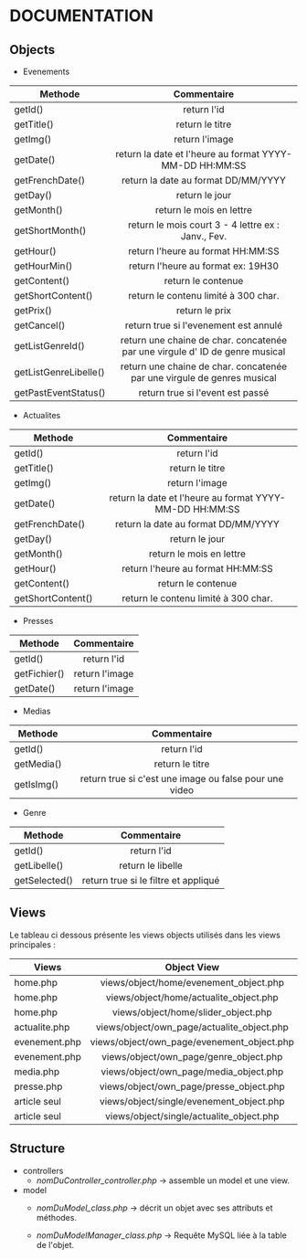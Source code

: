 DOCUMENTATION
================
Objects
---------
* Evenements

| Methode        | Commentaire | 
| ------------- |:-------------:| 
| getId()      | return l'id |
| getTitle()      | return le titre |
| getImg()    | return l'image      |
| getDate() | return la date et l'heure au format YYYY-MM-DD HH:MM:SS|
| getFrenchDate() | return la date au format  DD/MM/YYYY|     
| getDay() | return le jour |
| getMonth() | return le mois en lettre |
| getShortMonth() | return le mois court 3 - 4 lettre ex : Janv., Fev. |
| getHour() | return l'heure au format HH:MM:SS|
| getHourMin() | return l'heure au format ex: 19H30|
| getContent() | return le contenue  |
| getShortContent() | return le contenu limité à 300 char.  |
| getPrix() | return le prix  |
| getCancel() | return true si l'evenement est annulé  |
| getListGenreId() | return une chaine de char. concatenée par une virgule d' ID de genre musical  |
| getListGenreLibelle() | return une chaine de char. concatenée par une virgule de genres musical  |
| getPastEventStatus() | return true si l'event est passé  |

* Actualites

| Methode        | Commentaire | 
| ------------- |:-------------:| 
| getId()      | return l'id |
| getTitle()      | return le titre |
| getImg()    | return l'image      |
| getDate() | return la date et l'heure au format YYYY-MM-DD HH:MM:SS|
| getFrenchDate() | return la date au format  DD/MM/YYYY|     
| getDay() | return le jour |
| getMonth() | return le mois en lettre |
| getHour() | return l'heure au format HH:MM:SS|
| getContent() | return le contenue  |
| getShortContent() | return le contenu limité à 300 char.  |

* Presses

| Methode        | Commentaire | 
| ------------- |:-------------:| 
| getId()      | return l'id |
| getFichier()    | return l'image      |
| getDate()    | return l'image      |

* Medias

| Methode        | Commentaire | 
| ------------- |:-------------:| 
| getId()      | return l'id |
| getMedia()      | return le titre |
| getIsImg()      | return true si c'est une image ou false pour une video |

* Genre

| Methode        | Commentaire | 
| ------------- |:-------------:| 
| getId()      | return l'id |
| getLibelle()      | return le libelle |
| getSelected()    | return true si le filtre et appliqué |

Views
---------

Le tableau ci dessous présente les views objects utilisés dans les views principales :  

| Views        | Object View | 
| ------------- |:-------------:| 
| home.php     | views/object/home/evenement_object.php |
| home.php     | views/object/home/actualite_object.php |
| home.php     | views/object/home/slider_object.php |
| actualite.php     | views/object/own_page/actualite_object.php |
| evenement.php     | views/object/own_page/evenement_object.php |
| evenement.php     | views/object/own_page/genre_object.php |
| media.php     | views/object/own_page/media_object.php |
| presse.php     | views/object/own_page/presse_object.php |
| article seul     | views/object/single/evenement_object.php |
| article seul     | views/object/single/actualite_object.php |

Structure
---------

* controllers
   * *nomDuController_controller.php* -> assemble un model et une view.
* model
   * *nomDuModel_class.php* -> décrit un objet avec ses attributs et méthodes.
    
   * *nomDuModelManager_class.php* -> Requête MySQL liée à la table de l'objet.
    
    
